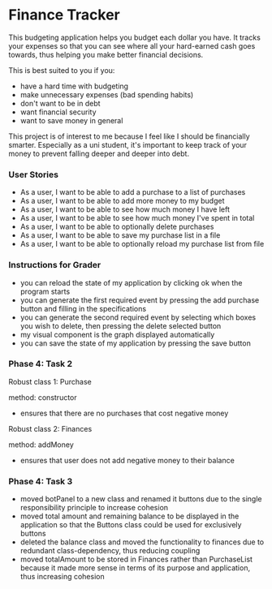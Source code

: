# **Finance Tracker**

This budgeting application helps you budget each dollar you have. It tracks your expenses so that you can see where all your hard-earned cash goes towards, thus helping you make better financial decisions. 

This is best suited to you if you:
 - have a hard time with budgeting 
 - make unnecessary expenses (bad spending habits)
 - don't want to be in debt
 - want financial security
 - want to save money in general
 
 This project is of interest to me because I feel like I should be financially smarter. Especially as a uni student, it's important to keep track of your money to prevent falling deeper and deeper into debt.
 
 ### User Stories
 - As a user, I want to be able to add a purchase to a list of purchases
 - As a user, I want to be able to add more money to my budget
 - As a user, I want to be able to see how much money I have left
 - As a user, I want to be able to see how much money I've spent in total 
 - As a user, I want to be able to optionally delete purchases
 - As a user, I want to be able to save my purchase list in a file
 - As a user, I want to be able to optionally reload my purchase list from file
 
 ### Instructions for Grader
 - you can reload the state of my application by clicking ok when the program starts
 - you can generate the first required event by pressing the add purchase button and filling in the specifications
 - you can generate the second required event by selecting which boxes you wish to delete, then pressing the delete selected button
 - my visual component is the graph displayed automatically
 - you can save the state of my application by pressing the save button 
 
 ### Phase 4: Task 2
 Robust class 1: Purchase
 
 method: constructor
 - ensures that there are no purchases that cost negative money
 
 Robust class 2: Finances
 
 method: addMoney
 - ensures that user does not add negative money to their balance
 
 ### Phase 4: Task 3
 - moved botPanel to a new class and renamed it buttons due to the single responsibility principle to increase cohesion
 - moved total amount and remaining balance to be displayed in the application so that the Buttons class could be used for exclusively buttons
 - deleted the balance class and moved the functionality to finances due to redundant class-dependency, thus reducing coupling
 - moved totalAmount to be stored in Finances rather than PurchaseList because it made more sense in terms of its purpose and application, thus increasing cohesion